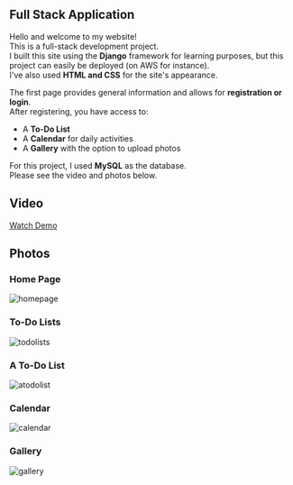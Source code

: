 ## Full Stack Application

Hello and welcome to my website!  
This is a full-stack development project.  
I built this site using the **Django** framework for learning purposes, but this project can easily be deployed (on AWS for instance).  
I've also used **HTML and CSS** for the site's appearance.  

The first page provides general information and allows for **registration or login**.  
After registering, you have access to:  
- A **To-Do List**  
- A **Calendar** for daily activities  
- A **Gallery** with the option to upload photos  

For this project, I used **MySQL** as the database.  
Please see the video and photos below.  

## Video  
[Watch Demo](https://www.youtube.com/watch?v=pq5UV3e_A6k&t=1s)  

## Photos  

### Home Page  
![homepage](https://user-images.githubusercontent.com/81361291/198885041-b7f26185-bf10-4f50-a718-a42af035353f.PNG)  

### To-Do Lists  
![todolists](https://user-images.githubusercontent.com/81361291/198885050-8b74675b-12b0-49a0-bbd2-1c315508c31d.PNG)  

### A To-Do List  
![atodolist](https://user-images.githubusercontent.com/81361291/198885098-f4ce7cf3-6504-4998-853b-7c2006044e39.PNG)  

### Calendar  
![calendar](https://user-images.githubusercontent.com/81361291/198885618-985c118f-8844-4ae2-b7be-e9e669419ffb.PNG)  

### Gallery  
![gallery](https://user-images.githubusercontent.com/81361291/198886069-c616836b-8d76-457f-bf2c-1fb9be66add1.PNG)  
